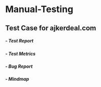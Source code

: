 # Manual-Testing
## Test Case for ajkerdeal.com
##### - Test Report
##### - Test Metrics
##### - Bug Report
##### - Mindmap
